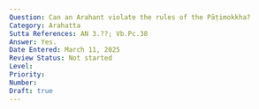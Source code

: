 ```yaml
---
Question: Can an Arahant violate the rules of the Pāṭimokkha?
Category: Arahatta
Sutta References: AN 3.??; Vb.Pc.38
Answer: Yes.
Date Entered: March 11, 2025
Review Status: Not started
Level: 
Priority: 
Number: 
Draft: true
---
```

